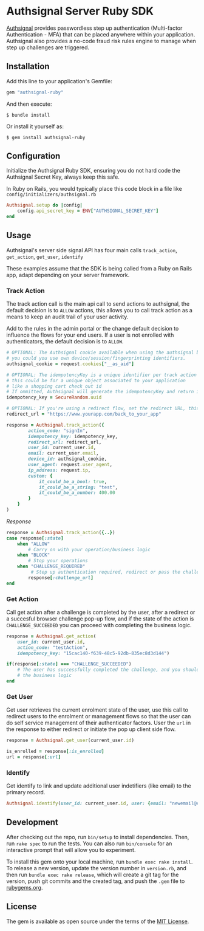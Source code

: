 # Authsignal Server Ruby SDK

[Authsignal](https://www.authsignal.com/?utm_source=github&utm_medium=ruby_sdk) provides passwordless step up authentication (Multi-factor Authentication - MFA) that can be placed anywhere within your application. Authsignal also provides a no-code fraud risk rules engine to manage when step up challenges are triggered.

## Installation

Add this line to your application's Gemfile:

```ruby
gem "authsignal-ruby"
```

And then execute:

    $ bundle install

Or install it yourself as:

    $ gem install authsignal-ruby

## Configuration
Initialize the Authsignal Ruby SDK, ensuring you do not hard code the Authsignal Secret Key, always keep this safe.

In Ruby on Rails, you would typically place this code block in a file like `config/initializers/authsignal.rb`

```ruby
Authsignal.setup do |config|
    config.api_secret_key = ENV["AUTHSIGNAL_SECRET_KEY"]
end
```

## Usage

Authsignal's server side signal API has four main calls `track_action`, `get_action`, `get_user`, `identify`

These examples assume that the SDK is being called from a Ruby on Rails app, adapt depending on your server framework.

### Track Action
The track action call is the main api call to send actions to authsignal, the default decision is to `ALLOW` actions, this allows you to call track action as a means to keep an audit trail of your user activity.

Add to the rules in the admin portal or the change default decision to influence the flows for your end users. If a user is not enrolled with authenticators, the default decision is to `ALLOW`.

```ruby
# OPTIONAL: The Authsignal cookie available when using the authsignal browser Javascript SDK
# you could you use own device/session/fingerprinting identifiers.
authsignal_cookie = request.cookies["__as_aid"]

# OPTIONAL: The idempotencyKey is a unique identifier per track action
# this could be for a unique object associated to your application
# like a shopping cart check out id
# If ommitted, Authsignal will generate the idempotencyKey and return in the response
idempotency_key = SecureRandom.uuid

# OPTIONAL: If you're using a redirect flow, set the redirect URL, this is the url authsignal will redirect to after a Challenge is completed.
redirect_url = "https://www.yourapp.com/back_to_your_app"

response = Authsignal.track_action({
        action_code: "signIn",
        idempotency_key: idempotency_key,
        redirect_url: redirect_url,
        user_id: current_user.id,
        email: current_user.email,
        device_id: authsignal_cookie,
        user_agent: request.user_agent,
        ip_address: request.ip,
        custom: {
            it_could_be_a_bool: true,
            it_could_be_a_string: "test",
            it_could_be_a_number: 400.00
        }
    }
)
```
*Response*
```ruby
response = Authsignal.track_action({..})
case response[:state]
    when "ALLOW"
        # Carry on with your operation/business logic
    when "BLOCK"
        # Stop your operations
    when "CHALLENGE_REQUIRED"
         # Step up authentication required, redirect or pass the challengeUrl to the front end
        response[:challenge_url]
end
```

### Get Action
Call get action after a challenge is completed by the user, after a redirect or a succesful browser challenge pop-up flow, and if the state of the action is `CHALLENGE_SUCCEEDED` you can proceed with completing the business logic.

```ruby
response = Authsignal.get_action(
    user_id: current_user.id,
    action_code: "testAction",
    idempotency_key: "15cac140-f639-48c5-92db-835ec8d3d144")

if(response[:state] === "CHALLENGE_SUCCEEDED")
    # The user has successfully completed the challenge, and you should proceed with
    # the business logic
end
```

### Get User
Get user retrieves the current enrolment state of the user, use this call to redirect users to the enrolment or management flows so that the user can do self service management of their authenticator factors. User the `url` in the response to either redirect or initiate the pop up client side flow.

```ruby
response = Authsignal.get_user(current_user.id)

is_enrolled = response[:is_enrolled]
url = response[:url]
```

### Identify
Get identify to link and update additional user indetifiers (like email) to the primary record.

```ruby
Authsignal.identify(user_id: current_user.id, user: {email: "newemail@email.com"})
```

## Development

After checking out the repo, run `bin/setup` to install dependencies. Then, run `rake spec` to run the tests. You can also run `bin/console` for an interactive prompt that will allow you to experiment.

To install this gem onto your local machine, run `bundle exec rake install`. To release a new version, update the version number in `version.rb`, and then run `bundle exec rake release`, which will create a git tag for the version, push git commits and the created tag, and push the `.gem` file to [rubygems.org](https://rubygems.org).

## License

The gem is available as open source under the terms of the [MIT License](https://opensource.org/licenses/MIT).
